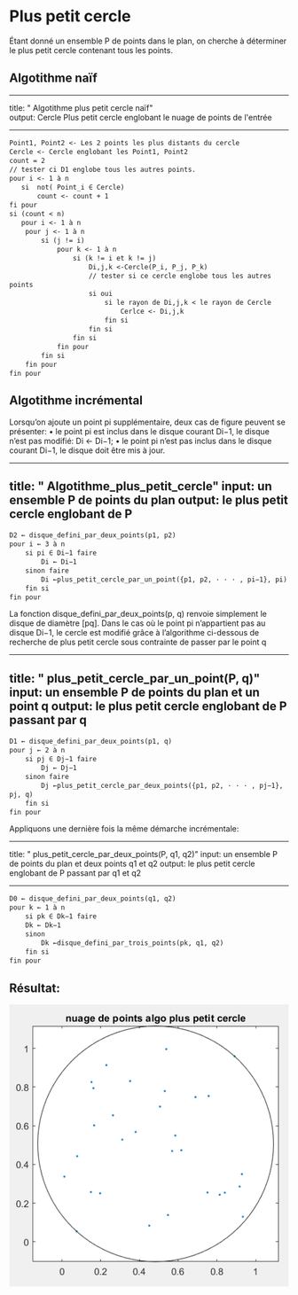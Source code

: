 # Plus petit cercle
Étant donné un ensemble P de points dans le plan, on cherche à déterminer le plus petit cercle contenant tous les points.

## Algotithme naïf
---
title: " Algotithme plus petit cercle naïf" </br>
output: Cercle Plus petit cercle englobant le nuage de points de l'entrée

---
```{r, eval = FALSE}
Point1, Point2 <- Les 2 points les plus distants du cercle
Cercle <- Cercle englobant les Point1, Point2
count = 2
// tester ci D1 englobe tous les autres points.
pour i <- 1 à n
   si  not( Point_i ∈ Cercle)
       count <- count + 1
fi pour 
si (count < n)
   pour i <- 1 à n
    pour j <- 1 à n
        si (j != i)
            pour k <- 1 à n
                si (k != i et k != j)
                    Di,j,k <-Cercle(P_i, P_j, P_k)
                    // tester si ce cercle englobe tous les autres points
                    si oui
                        si le rayon de Di,j,k < le rayon de Cercle
                            Cerlce <- Di,j,k
                        fin si
                    fin si
                fin si
            fin pour
        fin si
    fin pour
fin pour   
```

## Algotithme incrémental

Lorsqu’on ajoute un point pi supplémentaire, deux cas de figure peuvent se présenter:
• le point pi est inclus dans le disque courant Di−1, le disque n’est pas modifié: Di ← Di−1;
• le point pi n’est pas inclus dans le disque courant Di−1, le disque doit être mis à jour.

---
title: " Algotithme_plus_petit_cercle"
input: un ensemble P de points du plan
output: le plus petit cercle englobant de P
---
```{r, eval = FALSE}
D2 ← disque_defini_par_deux_points(p1, p2)
pour i ← 3 à n
    si pi ∈ Di−1 faire
        Di ← Di−1
    sinon faire
        Di ←plus_petit_cercle_par_un_point({p1, p2, · · · , pi−1}, pi)
    fin si
fin pour
```
La fonction disque_defini_par_deux_points(p, q) renvoie simplement le disque de diamètre [pq].
Dans le cas où le point pi n’appartient pas au disque Di−1, le cercle est modifié grâce à l’algorithme ci-dessous de recherche de plus petit cercle sous contrainte de passer par le point q

---
title: " plus_petit_cercle_par_un_point(P, q)"
input: un ensemble P de points du plan et un point q
output: le plus petit cercle englobant de P passant par q
---
```{r, eval = FALSE}
D1 ← disque_defini_par_deux_points(p1, q)
pour j ← 2 à n
    si pj ∈ Dj−1 faire
        Dj ← Dj−1
    sinon faire
        Dj ←plus_petit_cercle_par_deux_points({p1, p2, · · · , pj−1}, pj, q)
    fin si
fin pour
```
Appliquons une dernière fois la même démarche incrémentale:

---
title: " plus_petit_cercle_par_deux_points(P, q1, q2)"
input: un ensemble P de points du plan et deux points q1 et q2
output: le plus petit cercle englobant de P passant par q1 et q2

---
```{r, eval = FALSE}
D0 ← disque_defini_par_deux_points(q1, q2)
pour k ← 1 à n
    si pk ∈ Dk−1 faire
    Dk ← Dk−1
    sinon
        Dk ←disque_defini_par_trois_points(pk, q1, q2)
    fin si
fin pour
```
## Résultat:
![Alt text](https://github.com/SABIR-ILYASS/Plus_petit_cercle_englobant/blob/main/Picture2D.png)
<img scr="https://github.com/SABIR-ILYASS/Plus_petit_cercle_englobant/blob/main/Picture2D.png">
